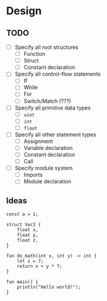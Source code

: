 # Design

## TODO

- [ ] Specify all root structures
  - [ ] Function
  - [ ] Struct
  - [ ] Constant declaration
- [ ] Specify all control-flow statements
  - [ ] If
  - [ ] While
  - [ ] For
  - [ ] Switch/Match (???)
- [ ] Specify all primitive data types
  - [ ] `uint`
  - [ ] `int`
  - [ ] `float`
- [ ] Specify all other statement types
  - [ ] Assignment
  - [ ] Variable declaration
  - [ ] Constant declaration
  - [ ] Call
- [ ] Specify module system
  - [ ] Imports
  - [ ] Module declaration

## Ideas

```
const a = 1;

struct Vec3 {
    float x,
    float y,
    float z,
}

fun do_math(int x, int y) -> int {
    let z = 7;
    return x + y * 7;
}

fun main() {
    println("Hello world!");
}
```
